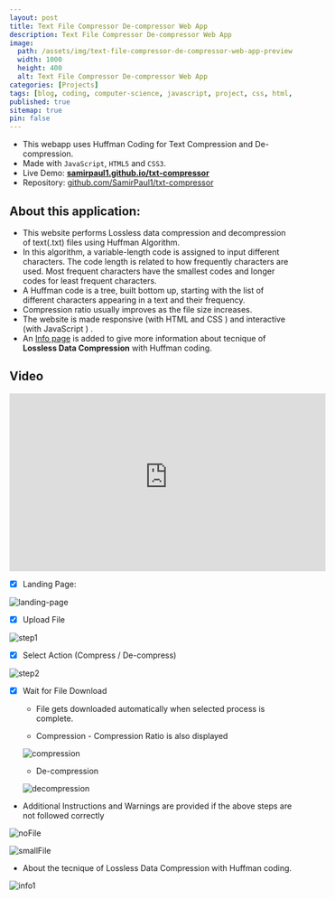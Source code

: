 ```yaml
---
layout: post
title: Text File Compressor De-compressor Web App
description: Text File Compressor De-compressor Web App
image:
  path: /assets/img/text-file-compressor-de-compressor-web-app-preview.webp
  width: 1000
  height: 400
  alt: Text File Compressor De-compressor Web App
categories: [Projects]
tags: [blog, coding, computer-science, javascript, project, css, html, encoding, encoder, huffman, huffman-coding, huffman-compression-algorithm, txt, lossless-compression-algorithm, file-compression, huffman-encoder, huffman-decoder, huffman-encoding, txt-encode, txt-decode, lossless-compression, github, projects, web-development, lossless-data-compression, online-file-compressor, txt-compressor, algorithm]
published: true
sitemap: true
pin: false
---
```



- This webapp uses Huffman Coding for Text Compression and De-compression.
- Made with ```JavaScript```, ```HTML5``` and ```CSS3```.
- Live Demo: [**samirpaul1.github.io/txt-compressor**](https://samirpaul1.github.io/txt-compressor/)
- Repository: [github.com/SamirPaul1/txt-compressor](https://github.com/SamirPaul1/txt-compressor)


## About this application:

* This website performs Lossless data compression and decompression of text(.txt) files using Huffman Algorithm.
* In this algorithm, a variable-length code is assigned to input different characters. The code length is related to how frequently characters are used. Most frequent characters have the smallest codes and longer codes for least frequent characters.
* A Huffman code is a tree, built bottom up, starting with the list of different characters appearing in a text and their frequency. 
* Compression ratio usually improves as the file size increases.
* The website is made responsive (with HTML and CSS ) and interactive (with JavaScript ) .
* An [Info page](https://samirpaul1.github.io/txt-compressor/info.html) is added to give more information about tecnique of **Lossless Data Compression** with Huffman coding.




## Video

<iframe width="560" height="315" src="https://user-images.githubusercontent.com/77569653/172716965-50560f4a-2acf-4013-ae87-8b474b2a09e3.mp4" frameborder="0" allowfullscreen></iframe>


- [x] Landing Page:

<a> ![landing-page](/assets/img/text-file-compressor-de-compressor-web-app-landing-page.png) </a>

- [x] Upload File

<a> ![step1](/assets/img/text-file-compressor-de-compressor-web-app-step1.png) </a>


- [x] Select Action (Compress / De-compress)

<a> ![step2](/assets/img/text-file-compressor-de-compressor-web-app-step2.png) </a>


- [x] Wait for File Download
    * File gets downloaded automatically when selected process is complete.

    * Compression - Compression Ratio is also displayed 

    <a> ![compression](/assets/img/text-file-compressor-de-compressor-web-app-step3.png) </a>
    
    * De-compression

    <a> ![decompression](/assets/img/text-file-compressor-de-compressor-web-app-decompression.png) </a>

* Additional Instructions and Warnings are provided if the above steps are not followed correctly

<a> ![noFile](/assets/img/text-file-compressor-de-compressor-web-app-nofile.png) </a>

<a> ![smallFile](/assets/img/text-file-compressor-de-compressor-web-app-verysmallfile.png)  </a>



* About the tecnique of Lossless Data Compression with Huffman coding.

<a> ![info1](/assets/img/text-file-compressor-de-compressor-web-app-info.jpeg) </a>
